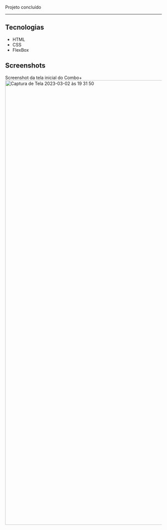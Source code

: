 Projeto concluído 
<hr>


## Tecnologias
* HTML
* CSS
* FlexBox

## Screenshots
Screenshot da tela inicial do Combo+
<img width="1432" alt="Captura de Tela 2023-03-02 às 19 31 50" src="https://user-images.githubusercontent.com/125400699/222574931-e326adde-5657-4323-bd5a-5eaca29689cf.png">
